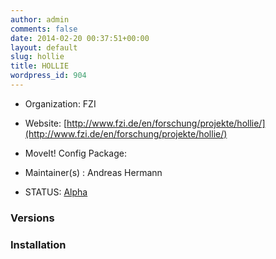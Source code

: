 ```yaml
---
author: admin
comments: false
date: 2014-02-20 00:37:51+00:00
layout: default
slug: hollie
title: HOLLIE
wordpress_id: 904
---
```



	
  * Organization: FZI

	
  * Website: [http://www.fzi.de/en/forschung/projekte/hollie/](http://www.fzi.de/en/forschung/projekte/hollie/)

	
  * MoveIt! Config Package: 

	
  * Maintainer(s) : Andreas Hermann

	
  * STATUS: [Alpha](/about/moveit-status#legend)




### Versions








### Installation






